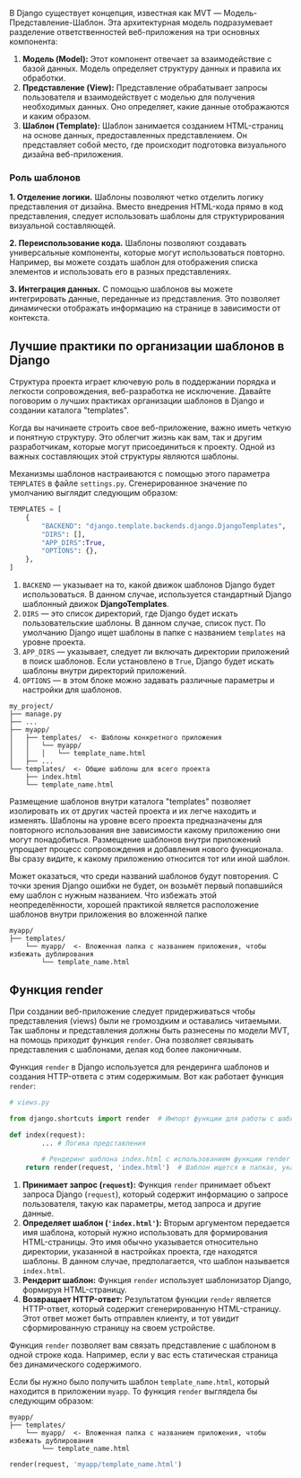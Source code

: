 

В Django существует концепция, известная как MVT — Модель-Представление-Шаблон. Эта архитектурная модель подразумевает разделение ответственностей веб-приложения на три основных компонента:

1. **Модель (Model):** Этот компонент отвечает за взаимодействие с базой данных. Модель определяет структуру данных и правила их обработки.
2. **Представление (View):** Представление обрабатывает запросы пользователя и взаимодействует с моделью для получения необходимых данных. Оно определяет, какие данные отображаются и каким образом.
3. **Шаблон (Template):** Шаблон занимается созданием HTML-страниц на основе данных, предоставленных представлением. Он представляет собой место, где происходит подготовка визуального дизайна веб-приложения.

### Роль шаблонов

**1. Отделение логики.** Шаблоны позволяют четко отделить логику представления от дизайна. Вместо внедрения HTML-кода прямо в код представления, следует использовать шаблоны для структурирования визуальной составляющей.

**2. Переиспользование кода.** Шаблоны позволяют создавать универсальные компоненты, которые могут использоваться повторно. Например, вы можете создать шаблон для отображения списка элементов и использовать его в разных представлениях.

**3. Интеграция данных.** С помощью шаблонов вы можете интегрировать данные, переданные из представления. Это позволяет динамически отображать информацию на странице в зависимости от контекста.

## Лучшие практики по организации шаблонов в Django

Cтруктура проекта играет ключевую роль в поддержании порядка и легкости сопровождения, веб-разработка не исключение. Давайте поговорим о лучших практиках организации шаблонов в Django и создании каталога "templates".

Когда вы начинаете строить свое веб-приложение, важно иметь четкую и понятную структуру. Это облегчит жизнь как вам, так и другим разработчикам, которые могут присоединиться к проекту. Одной из важных составляющих этой структуры являются шаблоны.

Механизмы шаблонов настраиваются с помощью этого параметра `TEMPLATES` в файле `settings.py`. Сгенерированное значение по умолчанию выглядит следующим образом:

```python
TEMPLATES = [
    {
        "BACKEND": "django.template.backends.django.DjangoTemplates",
        "DIRS": [],
        "APP_DIRS":True,
        "OPTIONS": {},
    },
]
```

1. `BACKEND` — указывает на то, какой движок шаблонов Django будет использоваться. В данном случае, используется стандартный Django шаблонный движок **DjangoTemplates**.
2. `DIRS` — это список директорий, где Django будет искать пользовательские шаблоны. В данном случае, список пуст. По умолчанию Django ищет шаблоны в папке с названием `templates` на уровне проекта. 
3. `APP_DIRS` — указывает, следует ли включать директории приложений в поиск шаблонов. Если установлено в `True`, Django будет искать шаблоны внутри директорий приложений.
4. `OPTIONS` — в этом блоке можно задавать различные параметры и настройки для шаблонов.

```
my_project/
├── manage.py
├── ...
├── myapp/
│   ├── templates/  <- Шаблоны конкретного приложения
│   │   └── myapp/
│   │   │   └── template_name.html 
│   ├── ...
└── templates/  <- Общие шаблоны для всего проекта
    ├── index.html
    └── template_name.html   
```

Размещение шаблонов внутри каталога "templates" позволяет изолировать их от других частей проекта и их легче находить и изменять. Шаблоны на уровне всего проекта предназначены для повторного использования вне зависимости какому приложению они могут понадобиться. Размещение шаблонов внутри приложений упрощает процесс сопровождения и добавления нового функционала. Вы сразу видите, к какому приложению относится тот или иной шаблон. 

Может оказаться, что среди названий шаблонов будут повторения. С точки зрения Django ошибки не будет, он возьмёт первый попавшийся ему шаблон с нужным названием. Что избежать этой неопределённости, хорошей практикой является расположение шаблонов внутри приложения во вложенной папке

```
myapp/
├── templates/ 
    └── myapp/  <- Вложенная папка с названием приложения, чтобы избежать дублирования
        └── template_name.html 
```

## Функция render

При создании веб-приложение следует придерживаться чтобы представления (views) были не громоздким и оставались читаемыми. Так шаблоны и представления должны быть разнесены по модели MVT, на помощь приходит функция `render`. Она позволяет связывать представления с шаблонами, делая код более лаконичным.

Функция `render` в Django используется для рендеринга шаблонов и создания HTTP-ответа с этим содержимым. Вот как работает функция `render`:

```python
# views.py

from django.shortcuts import render  # Импорт функции для работы с шаблонами 

def index(request):
		... # Логика представления

		# Рендеринг шаблона index.html с использованием функции render
    return render(request, 'index.html')  # Шаблон ищется в папках, указанных в настройках

```

1. **Принимает запрос (`request`):**
Функция `render` принимает объект запроса Django (`request`), который содержит информацию о запросе пользователя, такую как параметры, метод запроса и другие данные.
2. **Определяет шаблон (`'index.html'`):**
Вторым аргументом передается имя шаблона, который нужно использовать для формирования HTML-страницы. Это имя обычно указывается относительно директории, указанной в настройках проекта, где находятся шаблоны. В данном случае, предполагается, что шаблон называется `index.html`.
3. **Рендерит шаблон:**
Функция `render` использует шаблонизатор Django, формируя HTML-страницу.
4. **Возвращает HTTP-ответ:**
Результатом функции `render` является HTTP-ответ, который содержит сгенерированную HTML-страницу. Этот ответ может быть отправлен клиенту, и тот увидит сформированную страницу на своем устройстве.

Функция `render` позволяет вам связать представление с шаблоном в одной строке кода. Например, если у вас есть статическая страница без динамического содержимого. 

Если бы нужно было получить шаблон `template_name.html`, который находится в приложении `myapp`. То функция `render` выглядела бы следующим образом:

```
myapp/
├── templates/ 
    └── myapp/  <- Вложенная папка с названием приложения, чтобы избежать дублирования
        └── template_name.html 
```

```python
render(request, 'myapp/template_name.html')
```